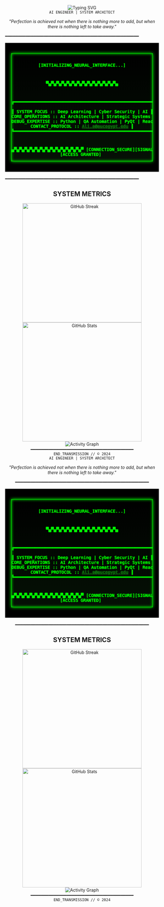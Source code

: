 <div align="center">
  <img src="https://readme-typing-svg.demolab.com?font=Courier+Prime&weight=600&size=28&duration=2800&pause=2000&color=00FF00&center=true&vCenter=true&repeat=true&width=940&lines=SYSTEM.INITIALIZE()+//+AHMED+ALI" alt="Typing SVG" />
</div>
<div align="center">
  <code>AI ENGINEER | SYSTEM ARCHITECT</code>
</div>

<p align="center">
  <i>"Perfection is achieved not when there is nothing more to add, but when there is nothing left to take away."</i>
</p>

━━━━━━━━━━━━━━━━━━━━━━━━━━━━━━━━━━━━━━━━━━━━━━━━━━━━

<div align="center" style="background-color: #000000; padding: 20px; font-family: 'Courier New', monospace;">
  <style>
    @keyframes matrix-rain {
      0% { text-shadow: 0 0 0px #0f0, 0 0 1px #0f0, 0 0 2px #0f0; }
      50% { text-shadow: 0 0 1px #0f0, 0 0 2px #0f0, 0 0 3px #0f0; }
      100% { text-shadow: 0 0 0px #0f0, 0 0 1px #0f0, 0 0 2px #0f0; }
    }
    @keyframes typing {
      from { width: 0; }
      to { width: 100%; }
    }
    .cyber-console {
      color: #00ff00;
      background: linear-gradient(180deg, #000000,rgb(5, 17, 5));
      text-shadow: 0 0 2px #0f0;
      animation: matrix-rain 2s infinite;
      border: 1px solid #00ff00;
      box-shadow: 0 0 10px #00ff00, inset 0 0 10px #00ff00;
    }
    .line-type {
      overflow: hidden;
      white-space: nowrap;
      animation: typing 3s steps(60, end);
    }
  </style>
  <pre class="cyber-console">

[INITIALIZING_NEURAL_INTERFACE...]

▀▄▀▄▀▄▀▄▀▄▀▄▀▄▀▄▀▄▀▄▀▄▀▄▀▄▀▄

╔══════════════════════════════════════════════════════════════╗   
║  SYSTEM_FOCUS      :: Deep Learning | Cyber Security | AI    ║
║  CORE_OPERATIONS   :: AI Architecture | Strategic Systems    ║
║  DEBUG_EXPERTISE   :: Python | QA Automation | PyQt | React  ║
║  CONTACT_PROTOCOL  :: Ali.a@aucegypt.edu                     ║
╚══════════════════════════════════════════════════════════════╝

▄▀▄▀▄▀▄▀▄▀▄▀▄▀▄▀▄▀▄▀▄▀▄▀▄▀▄▀
[CONNECTION_SECURE][SIGNAL_STRONG]
          [ACCESS GRANTED]
  </pre>
</div>


━━━━━━━━━━━━━━━━━━━━━━━━━━━━━━━━━━━━━━━━━━━━━━━━━━━━




<h2 align="center">SYSTEM METRICS</h2>

<div align="center">
  <img width="390" src="https://streak-stats.demolab.com/?user=andykofman&theme=dark&border_radius=0&ring=00ff00&fire=00ff00&currStreakNum=00ff00&currStreakLabel=00ff00&sideNums=00ff00&dates=00ff00" alt="GitHub Streak" />

  <img width="390" src="https://github-readme-stats.vercel.app/api?username=andykofman&theme=dark&border_radius=0&hide_border=true&title_color=00ff00&text_color=00ff00&icon_color=00ff00" alt="GitHub Stats" />

<div align="center">
  <img src="https://github-readme-activity-graph.vercel.app/graph?username=andykofman&theme=react-dark&hide_border=true&bg_color=000000&line=006600&point=008800&color=00aa00&title_color=008800&area=true" alt="Activity Graph" />
</div>
━━━━━━━━━━━━━━━━━━━━━━━━━━━━━━━━━━━━━━━━

<div align="center">
  <code>END_TRANSMISSION // © 2024</code>
</div>



<div align="center">
  <code>AI ENGINEER | SYSTEM ARCHITECT</code>
</div>

<p align="center">
  <i>"Perfection is achieved not when there is nothing more to add, but when there is nothing left to take away."</i>
</p>

━━━━━━━━━━━━━━━━━━━━━━━━━━━━━━━━━━━━━━━━━━━━━━━━━━━━

<div align="center" style="background-color: #000000; padding: 20px; font-family: 'Courier New', monospace;">
  <style>
    @keyframes matrix-rain {
      0% { text-shadow: 0 0 0px #0f0, 0 0 1px #0f0, 0 0 2px #0f0; }
      50% { text-shadow: 0 0 1px #0f0, 0 0 2px #0f0, 0 0 3px #0f0; }
      100% { text-shadow: 0 0 0px #0f0, 0 0 1px #0f0, 0 0 2px #0f0; }
    }
    @keyframes typing {
      from { width: 0; }
      to { width: 100%; }
    }
    .cyber-console {
      color: #00ff00;
      background: linear-gradient(180deg, #000000,rgb(5, 17, 5));
      text-shadow: 0 0 2px #0f0;
      animation: matrix-rain 2s infinite;
      border: 1px solid #00ff00;
      box-shadow: 0 0 10px #00ff00, inset 0 0 10px #00ff00;
    }
    .line-type {
      overflow: hidden;
      white-space: nowrap;
      animation: typing 3s steps(60, end);
    }
  </style>
  <pre class="cyber-console">

[INITIALIZING_NEURAL_INTERFACE...]

▀▄▀▄▀▄▀▄▀▄▀▄▀▄▀▄▀▄▀▄▀▄▀▄▀▄▀▄

╔══════════════════════════════════════════════════════════════╗   
║  SYSTEM_FOCUS      :: Deep Learning | Cyber Security | AI    ║
║  CORE_OPERATIONS   :: AI Architecture | Strategic Systems    ║
║  DEBUG_EXPERTISE   :: Python | QA Automation | PyQt | React  ║
║  CONTACT_PROTOCOL  :: Ali.a@aucegypt.edu                     ║
╚══════════════════════════════════════════════════════════════╝

▄▀▄▀▄▀▄▀▄▀▄▀▄▀▄▀▄▀▄▀▄▀▄▀▄▀▄▀
[CONNECTION_SECURE][SIGNAL_STRONG]
          [ACCESS GRANTED]
  </pre>
</div>


━━━━━━━━━━━━━━━━━━━━━━━━━━━━━━━━━━━━━━━━━━━━━━━━━━━━




<h2 align="center">SYSTEM METRICS</h2>

<div align="center">
  <img width="390" src="https://streak-stats.demolab.com/?user=andykofman&theme=dark&border_radius=0&ring=00ff00&fire=00ff00&currStreakNum=00ff00&currStreakLabel=00ff00&sideNums=00ff00&dates=00ff00" alt="GitHub Streak" />

  <img width="390" src="https://github-readme-stats.vercel.app/api?username=andykofman&theme=dark&border_radius=0&hide_border=true&title_color=00ff00&text_color=00ff00&icon_color=00ff00" alt="GitHub Stats" />

<div align="center">
  <img src="https://github-readme-activity-graph.vercel.app/graph?username=andykofman&theme=react-dark&hide_border=true&bg_color=000000&line=006600&point=008800&color=00aa00&title_color=008800&area=true" alt="Activity Graph" />
</div>
━━━━━━━━━━━━━━━━━━━━━━━━━━━━━━━━━━━━━━━━

<div align="center">
  <code>END_TRANSMISSION // © 2024</code>
</div>


